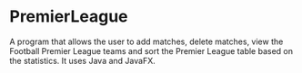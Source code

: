 # PremierLeague
A program that allows the user to add matches, delete matches, view the Football Premier League teams and sort the Premier League table based on the statistics. It uses Java and JavaFX.

